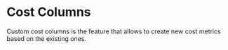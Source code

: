 # Cost Columns

Custom cost columns is the feature that allows to create new cost metrics based on the existing ones.
